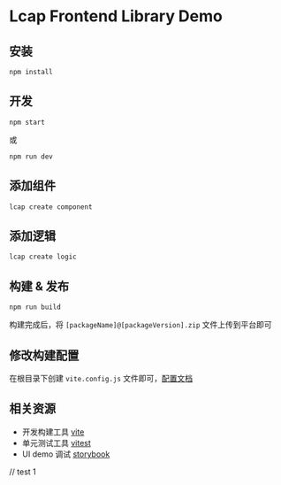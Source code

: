 # Lcap Frontend Library Demo

## 安装

```
npm install
```

## 开发

```
npm start
```

或

```
npm run dev
```

## 添加组件

```
lcap create component
```

## 添加逻辑

```
lcap create logic
```

## 构建 & 发布

```
npm run build
```

构建完成后，将 `[packageName]@[packageVersion].zip` 文件上传到平台即可

## 修改构建配置

在根目录下创建 `vite.config.js` 文件即可，[配置文档](https://cn.vitejs.dev/config/)

## 相关资源

- 开发构建工具 [vite](https://vitejs.dev/)
- 单元测试工具 [vitest](https://cn.vitest.dev/guide/)
- UI demo 调试 [storybook](https://storybook.js.org/docs/get-started/install)

// test 1
